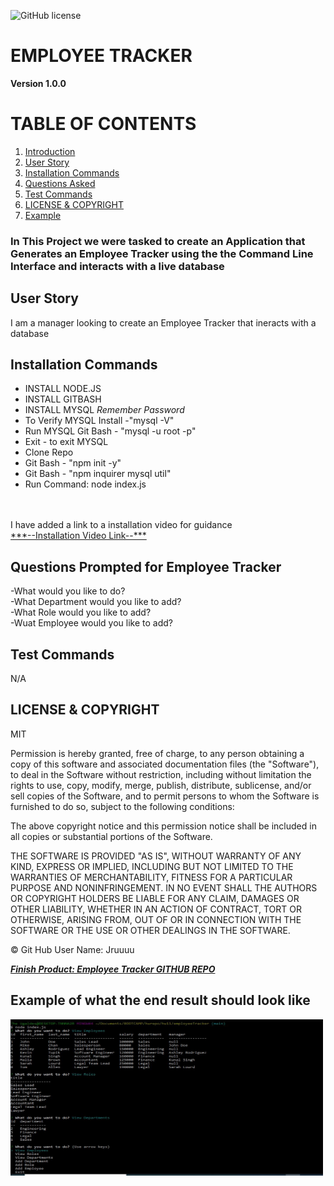 ![GitHub license](https://img.shields.io/badge/license-MIT-blue.svg)
# EMPLOYEE TRACKER
**Version 1.0.0**
# TABLE OF CONTENTS
1. [Introduction](#introduction)
2. [User Story](#user)
3. [Installation Commands](#installation)
4. [Questions Asked](#questions)
5. [Test Commands](#test)
6. [LICENSE & COPYRIGHT](#license)
7. [Example](#example)

### In This Project <a name="introduction"></a> we were tasked to create an Application that Generates an Employee Tracker using the the Command Line Interface and interacts with a live database
## User Story <a name="user"></a>
I am a manager  looking to create an Employee Tracker that ineracts with a database
## Installation Commands <a name="installation"></a>  
- INSTALL NODE.JS
- INSTALL GITBASH
- INSTALL MYSQL *Remember Password*
- To Verify MYSQL Install -"mysql -V"
- Run MYSQL Git Bash - "mysql -u root -p"
- Exit - to exit MYSQL
- Clone Repo
- Git Bash - "npm init -y"
- Git Bash - "npm inquirer mysql util"
- Run Command: node index.js
<br>
<br>
I have added a link to a installation video for guidance
<br>
<a href="https://drive.google.com/file/d/1AYCAZZmo-m3Z2M7HNxWjCEF6sUACWUa8/view">***--Installation Video Link--***</a>
<br>

## Questions Prompted for Employee Tracker <a name="questions"></a>

-What would you like to do?
<br>
-What Department would you like to add?
<br>
-What Role would you like to add?
<br>
-Wuat Employee would you like to add?


## Test Commands <a name="test"></a>
N/A

## LICENSE & COPYRIGHT <a name="license"></a>
MIT


Permission is hereby granted, free of charge, to any person obtaining a copy
of this software and associated documentation files (the "Software"), to deal
in the Software without restriction, including without limitation the rights
to use, copy, modify, merge, publish, distribute, sublicense, and/or sell
copies of the Software, and to permit persons to whom the Software is
furnished to do so, subject to the following conditions:

The above copyright notice and this permission notice shall be included in
all copies or substantial portions of the Software.

THE SOFTWARE IS PROVIDED "AS IS", WITHOUT WARRANTY OF ANY KIND, EXPRESS OR
IMPLIED, INCLUDING BUT NOT LIMITED TO THE WARRANTIES OF MERCHANTABILITY,
FITNESS FOR A PARTICULAR PURPOSE AND NONINFRINGEMENT. IN NO EVENT SHALL THE
AUTHORS OR COPYRIGHT HOLDERS BE LIABLE FOR ANY CLAIM, DAMAGES OR OTHER
LIABILITY, WHETHER IN AN ACTION OF CONTRACT, TORT OR OTHERWISE, ARISING FROM,
OUT OF OR IN CONNECTION WITH THE SOFTWARE OR THE USE OR OTHER DEALINGS IN
THE SOFTWARE.



&copy; Git Hub User Name: Jruuuu

<a href="https://github.com/Jruuuu/employeetracker/">***Finish Product: Employee Tracker GITHUB REPO***</a>

## Example of what the end result should look like <a name="example"></a>

  <img src="assets\media\images\employeetrackerscreenshot.JPG" alt="TEAMGEN HTML SCREENSHOT" width="500px" height="250px"/>
  
  
  
